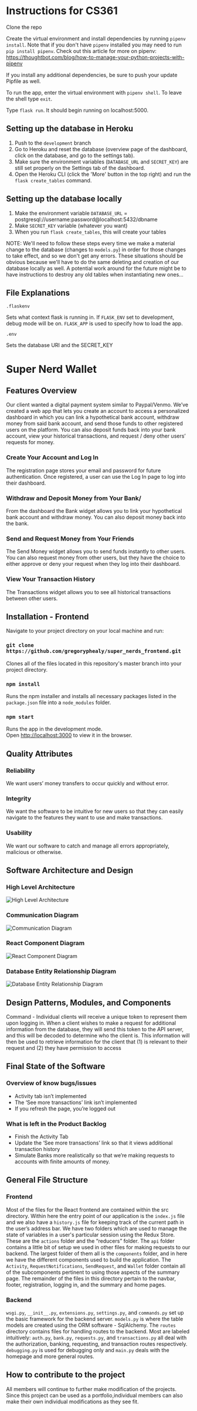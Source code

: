 # Instructions for CS361

Clone the repo

Create the virtual environment and install dependencies by running `pipenv install`. Note that if you don't have `pipenv` installed you may need to run `pip install pipenv`. Check out this article for more on pipenv: https://thoughtbot.com/blog/how-to-manage-your-python-projects-with-pipenv

If you install any additional dependencies, be sure to push your update Pipfile as well.

To run the app, enter the virtual environment with `pipenv shell`. To leave the shell type `exit`.

Type `flask run`. It should begin running on localhost:5000.

## Setting up the database in Heroku

1. Push to the `development` branch
2. Go to Heroku and reset the database (overview page of the dashboard, click on the database, and go to the settings tab).
3. Make sure the environment variables (`DATABASE_URL` and `SECRET_KEY`) are still set properly on the Settings tab of the dashboard.
4. Open the Heroku CLI (click the 'More' button in the top right) and run the `flask create_tables` command.

## Setting up the database locally

1. Make the environment variable `DATABASE_URL` = postgresql://username:password@localhost:5432/dbname
2. Make `SECRET_KEY` variable (whatever you want)
3. When you run `flask create_tables`, this will create your tables

NOTE: We'll need to follow these steps every time we make a material change to the database (changes to `models.py`) in order for those changes to take effect, and so we don't get any errors. These situations should be obvious because we'll have to do the same deleting and creation of our database locally as well. A potential work around for the future might be to have instructions to destroy any old tables when instantiating new ones...

## File Explanations

`.flaskenv`

Sets what context flask is running in. If `FLASK_ENV` set to development, debug mode will be on. `FLASK_APP` is used to specify how to load the app.

`.env`

Sets the database URI and the SECRET_KEY

# Super Nerd Wallet

## Features Overview

Our client wanted a digital payment system similar to Paypal/Venmo. We’ve created a web app that lets you create an account to access a personalized dashboard in which you can link a hypothetical bank account, withdraw money from said bank account, and send those funds to other registered users on the platform. You can also deposit funds back into your bank account, view your historical transactions, and request / deny other users’ requests for money.

### Create Your Account and Log In

The registration page stores your email and password for future authentication. Once registered, a user can use the Log In page to log into their dashboard.

### Withdraw and Deposit Money from Your Bank/

From the dashboard the Bank widget allows you to link your hypothetical bank account and withdraw money. You can also deposit money back into the bank.

### Send and Request Money from Your Friends

The Send Money widget allows you to send funds instantly to other users. You can also request money from other users, but they have the choice to either approve or deny your request when they log into their dashboard.

### View Your Transaction History

The Transactions widget allows you to see all historical transactions between other users.

## Installation - Frontend

Navigate to your project directory on your local machine and run:

### `git clone https://github.com/gregoryphealy/super_nerds_frontend.git`

Clones all of the files located in this repository's master branch into your project directory.

### `npm install`

Runs the npm installer and installs all necessary packages listed in the `package.json` file into a `node_modules` folder.

### `npm start`

Runs the app in the development mode.<br />
Open [http://localhost:3000](http://localhost:3000) to view it in the browser.

## Quality Attributes

### Reliability

We want users’ money transfers to occur quickly and without error.

### Integrity

We want the software to be intuitive for new users so that they can easily navigate to the features they want to use and make transactions.

### Usability

We want our software to catch and manage all errors appropriately, malicious or otherwise.

## Software Architecture and Design

### High Level Architecture

![High Level Architecture](https://github.com/gregoryphealy/super_nerds_frontend/blob/master/diagrams/high_level_architecture.png?raw=true)

### Communication Diagram

![Communication Diagram](https://github.com/gregoryphealy/super_nerds_frontend/blob/master/diagrams/client_server_communication.png?raw=true)

### React Component Diagram

![React Component Diagram](https://github.com/gregoryphealy/super_nerds_frontend/blob/master/diagrams/react_component_diagram.png?raw=true)

### Database Entity Relationship Diagram

![Database Entity Relationship Diagram](https://github.com/gregoryphealy/super_nerds_frontend/blob/master/diagrams/database_erd.png?raw=true)

## Design Patterns, Modules, and Components

Command - Individual clients will receive a unique token to represent them upon logging in. When a client wishes to make a request for additional information from the database, they will send this token to the API server, and this will be decoded to determine who the client is. This information will then be used to retrieve information for the client that (1) is relevant to their request and (2) they have permission to access

## Final State of the Software

### Overview of know bugs/issues

- Activity tab isn’t implemented
- The ‘See more transactions’ link isn’t implemented
- If you refresh the page, you’re logged out

### What is left in the Product Backlog

- Finish the Activity Tab
- Update the ‘See more transactions’ link so that it views additional transaction history
- Simulate Banks more realistically so that we’re making requests to accounts with finite amounts of money.

## General File Structure

### Frontend

Most of the files for the React frontend are contained within the src directory. Within here the entry point of our application is the `index.js` file and we also have a `history.js` file for keeping track of the current path in the user’s address bar. We have two folders which are used to manage the state of variables in a user's particular session using the Redux Store. These are the `actions` folder and the “reducers” folder. The `api` folder contains a little bit of setup we used in other files for making requests to our backend. The largest folder of them all is the `components` folder, and in here we have the different components used to build the application. The `Activity`, `RequestNotifications`, `SendRequest`, and `Wallet` folder contain all of the subcomponents pertinent to using those aspects of the summary page. The remainder of the files in this directory pertain to the navbar, footer, registration, logging in, and the summary and home pages.

### Backend

`wsgi.py`, `__init__.py`, `extensions.py`, `settings.py`, and `commands.py` set up the basic framework for the backend server. `models.py` is where the table models are created using the ORM software - SqlAlchemy. The `routes` directory contains files for handling routes to the backend. Most are labeled intuitively: `auth.py`, `bank.py`, `requests.py`, and `transactions.py` all deal with the authorization, banking, requesting, and transaction routes respectively. `debugging.py` is used for debugging only and `main.py` deals with the homepage and more general routes.

## How to contribute to the project

All members will continue to further make modification of the projects. Since this project can be used as a portfolio,individual members can also make their own individual modifications as they see fit.
